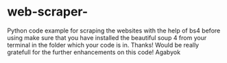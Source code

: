 # web-scraper-
Python code example for scraping the websites with the help of bs4
before using make sure that you have installed the beautiful soup 4 from your terminal in the folder which your code is in.
Thanks!
Would be really gratefull for the further enhancements on this code!
Agabyok

